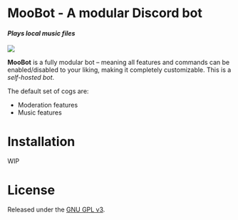 # MooBot - A modular Discord bot
#### *Plays local music files*
[<img src="https://img.shields.io/badge/discord-py-blue.svg">](https://github.com/Rapptz/discord.py)

**MooBot** is a fully modular bot – meaning all features and commands can be enabled/disabled to your liking, making it completely customizable. This is a *self-hosted bot*.

The default set of cogs are:
* Moderation features
* Music features

# Installation

WIP

# License

Released under the [GNU GPL v3](LICENSE).
